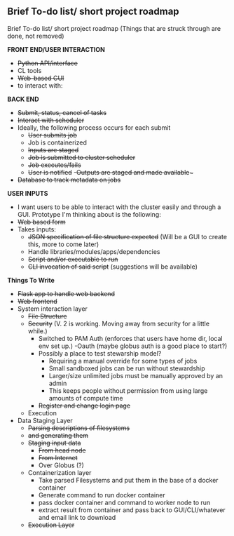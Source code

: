 
## Brief To-do list/ short project roadmap


Brief To-do list/ short project roadmap
(Things that are struck through are done, not removed)

**FRONT END/USER INTERACTION**
- ~~Python API/interface~~
- CL tools
- ~~Web-based GUI~~
- to interact with:

**BACK END**
- ~~Submit, status, cancel of tasks~~
- ~~Interact with scheduler~~
- Ideally, the following process occurs for each submit
  - ~~User submits job~~
  - Job is containerized
  - ~~Inputs are staged~~
  - ~~Job is submitted to cluster scheduler~~
  - ~~Job executes/fails~~
  - ~~User is notified~~
  -~~Outputs are staged and made available~~~
- ~~Database to track metadata on jobs~~
 
**USER INPUTS**
- I want users to be able to interact with the cluster easily and through a GUI. Prototype I'm thinking about is the following:
- ~~Web based form~~
- Takes inputs:
  - ~~JSON specification of file structure expected~~ (Will be a GUI to create this, more to come later)
  - Handle libraries/modules/apps/dependencies
  - ~~Script and/or executable to run~~
  - ~~CLI invocation of said script~~ (suggestions will be available)
  
**Things To Write**
- ~~Flask app to handle web backend~~
- ~~Web frontend~~
- System interaction layer
  - ~~File Structure~~
  - ~~Security~~ (V. 2 is working. Moving away from security for a little while.)
    - Switched to PAM Auth (enforces that users have home dir, local env set up.)
    -Oauth (maybe globus auth is a good place to start?)
    - Possibly a place to test stewarship model?
      - Requiring a manual override for some types of jobs
      - Small sandboxed jobs can be run without stewardship
      - Larger/size unlimited jobs must be manually approved by an admin
      - This keeps people without permission from using large amounts of compute time 
     - ~~Register and change login page~~
  - Execution
- Data Staging Layer
  - ~~Parsing descriptions of filesystems~~
  - ~~and generating them~~
  - ~~Staging input data~~
    - ~~From head node~~
    - ~~From Internet~~
    - Over Globus (?)
  - Containerization layer
    - Take parsed Filesystems and put them in the base of a docker container
    - Generate command to run docker container
    - pass docker container and command to worker node to run
    - extract result from container and pass back to GUI/CLI/whatever and email link to download
  - ~~Execution Layer~~
